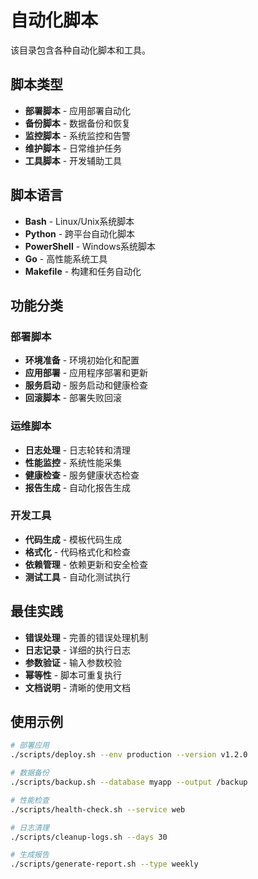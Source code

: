 # 自动化脚本

该目录包含各种自动化脚本和工具。

## 脚本类型

- **部署脚本** - 应用部署自动化
- **备份脚本** - 数据备份和恢复
- **监控脚本** - 系统监控和告警
- **维护脚本** - 日常维护任务
- **工具脚本** - 开发辅助工具

## 脚本语言

- **Bash** - Linux/Unix系统脚本
- **Python** - 跨平台自动化脚本
- **PowerShell** - Windows系统脚本
- **Go** - 高性能系统工具
- **Makefile** - 构建和任务自动化

## 功能分类

### 部署脚本
- **环境准备** - 环境初始化和配置
- **应用部署** - 应用程序部署和更新
- **服务启动** - 服务启动和健康检查
- **回滚脚本** - 部署失败回滚

### 运维脚本
- **日志处理** - 日志轮转和清理
- **性能监控** - 系统性能采集
- **健康检查** - 服务健康状态检查
- **报告生成** - 自动化报告生成

### 开发工具
- **代码生成** - 模板代码生成
- **格式化** - 代码格式化和检查
- **依赖管理** - 依赖更新和安全检查
- **测试工具** - 自动化测试执行

## 最佳实践

- **错误处理** - 完善的错误处理机制
- **日志记录** - 详细的执行日志
- **参数验证** - 输入参数校验
- **幂等性** - 脚本可重复执行
- **文档说明** - 清晰的使用文档

## 使用示例

```bash
# 部署应用
./scripts/deploy.sh --env production --version v1.2.0

# 数据备份
./scripts/backup.sh --database myapp --output /backup

# 性能检查
./scripts/health-check.sh --service web

# 日志清理
./scripts/cleanup-logs.sh --days 30

# 生成报告
./scripts/generate-report.sh --type weekly
```